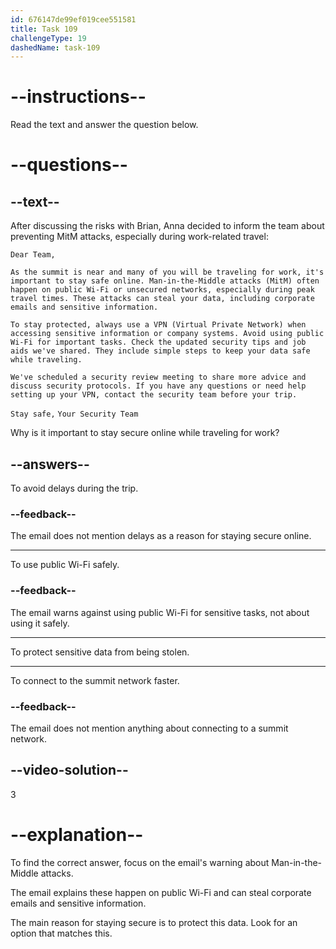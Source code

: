 ```yaml
---
id: 676147de99ef019cee551581
title: Task 109
challengeType: 19
dashedName: task-109
---
```


<!-- READING -->

# --instructions--

Read the text and answer the question below.

# --questions--

## --text--

After discussing the risks with Brian, Anna decided to inform the team about preventing MitM attacks, especially during work-related travel:

`Dear Team,`

`As the summit is near and many of you will be traveling for work, it's important to stay safe online. Man-in-the-Middle attacks (MitM) often happen on public Wi-Fi or unsecured networks, especially during peak travel times. These attacks can steal your data, including corporate emails and sensitive information.`

`To stay protected, always use a VPN (Virtual Private Network) when accessing sensitive information or company systems. Avoid using public Wi-Fi for important tasks. Check the updated security tips and job aids we've shared. They include simple steps to keep your data safe while traveling.`

`We've scheduled a security review meeting to share more advice and discuss security protocols. If you have any questions or need help setting up your VPN, contact the security team before your trip.`

`Stay safe,` `Your Security Team`

Why is it important to stay secure online while traveling for work?

## --answers--

To avoid delays during the trip.

### --feedback--

The email does not mention delays as a reason for staying secure online.

---

To use public Wi-Fi safely.

### --feedback--

The email warns against using public Wi-Fi for sensitive tasks, not about using it safely.

---

To protect sensitive data from being stolen.

---

To connect to the summit network faster.

### --feedback--

The email does not mention anything about connecting to a summit network.

## --video-solution--

3

# --explanation--

To find the correct answer, focus on the email's warning about Man-in-the-Middle attacks.

The email explains these happen on public Wi-Fi and can steal corporate emails and sensitive information.

The main reason for staying secure is to protect this data. Look for an option that matches this.
